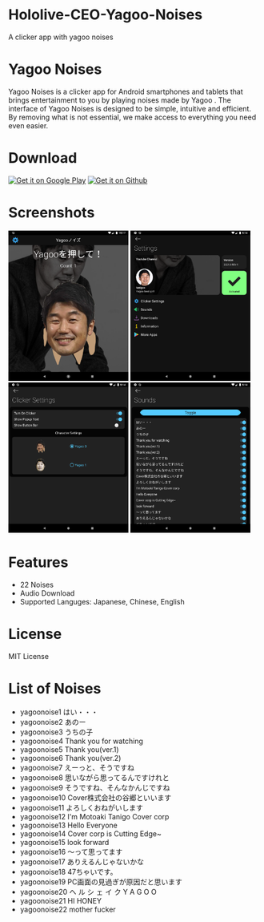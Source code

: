 # Hololive-CEO-Yagoo-Noises
A clicker app with yagoo noises

# Yagoo Noises
Yagoo Noises is a clicker app for Android smartphones and tablets that brings entertainment to you by playing noises made by Yagoo .
The interface of Yagoo Noises is designed to be simple, intuitive and efficient. By removing what is not essential, we make access to everything you need even easier.

# Download
[<img src="https://raw.githubusercontent.com/YuzuMin/Vtuber-Noises/main/Assets/googleplay.png"
alt="Get it on Google Play"
height="80">](https://play.google.com/store/apps/details?id=com.yuzumin.yagoonoises)
[<img src="https://raw.githubusercontent.com/YuzuMin/Vtuber-Noises/main/Assets/github.png"
alt="Get it on Github"
height="80">](https://play.google.com/store/apps/details?id=com.yuzumin.yagoonoises)



# Screenshots  
<img src="Assets/Screenshots/homescreen.png"
alt="homescreen"
height="300">
<img src="Assets/Screenshots/settings.png"
alt="homescreen"
height="300">
<img src="Assets/Screenshots/clickersettings.png"
alt="homescreen"
height="300">
<img src="Assets/Screenshots/sounds.png"
alt="homescreen"
height="300">


# Features
* 22 Noises
* Audio Download
* Supported Languges: Japanese, Chinese, English

# License
MIT License

# List of Noises
* yagoonoise1   はい・・・
* yagoonoise2   あのー
* yagoonoise3   うちの子
* yagoonoise4   Thank you for watching
* yagoonoise5   Thank you(ver.1)
* yagoonoise6   Thank you(ver.2)
* yagoonoise7   えーっと、そうですね
* yagoonoise8   思いながら思ってるんですけれと
* yagoonoise9   そうですね、そんなかんじですね
* yagoonoise10  Cover株式会社の谷郷といいます
* yagoonoise11  よろしくおねがいします
* yagoonoise12  I'm Motoaki Tanigo Cover corp
* yagoonoise13  Hello Everyone
* yagoonoise14  Cover corp is Cutting Edge~
* yagoonoise15  look forward
* yagoonoise16  〜って思ってます
* yagoonoise17  ありえるんじゃないかな
* yagoonoise18  47ちゃいです。
* yagoonoise19  PC画面の見過ぎが原因だと思います
* yagoonoise20  ヘ ル シ ェ イ ク Y A G O O
* yagoonoise21  HI HONEY
* yagoonoise22  mother fucker
